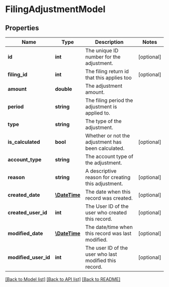 # FilingAdjustmentModel

## Properties
Name | Type | Description | Notes
------------ | ------------- | ------------- | -------------
**id** | **int** | The unique ID number for the adjustment. | [optional] 
**filing_id** | **int** | The filing return id that this applies too | [optional] 
**amount** | **double** | The adjustment amount. | 
**period** | **string** | The filing period the adjustment is applied to. | 
**type** | **string** | The type of the adjustment. | 
**is_calculated** | **bool** | Whether or not the adjustment has been calculated. | [optional] 
**account_type** | **string** | The account type of the adjustment. | 
**reason** | **string** | A descriptive reason for creating this adjustment. | [optional] 
**created_date** | [**\DateTime**](\DateTime.md) | The date when this record was created. | [optional] 
**created_user_id** | **int** | The User ID of the user who created this record. | [optional] 
**modified_date** | [**\DateTime**](\DateTime.md) | The date/time when this record was last modified. | [optional] 
**modified_user_id** | **int** | The user ID of the user who last modified this record. | [optional] 

[[Back to Model list]](../README.md#documentation-for-models) [[Back to API list]](../README.md#documentation-for-api-endpoints) [[Back to README]](../README.md)


